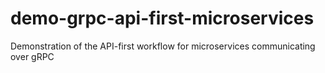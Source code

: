 # demo-grpc-api-first-microservices
Demonstration of the API-first workflow for microservices communicating over gRPC
